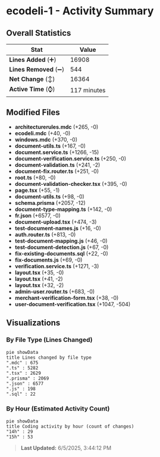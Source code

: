 # ecodeli-1 - Activity Summary 

## Overall Statistics

| Stat                   | Value                                                             |
| ---------------------- | ----------------------------------------------------------------- |
| **Lines Added** (➕)   | 16908                                          |
| **Lines Removed** (➖) | 544                                        |
| **Net Change** (↕)    | 16364                |
| **Active Time** (⌚)   | 117 minutes |


## Modified Files
- **architecturerules.mdc** (+265, -0)
- **ecodeli.mdc** (+40, -0)
- **windows.mdc** (+370, -0)
- **document-utils.ts** (+167, -0)
- **document.service.ts** (+1266, -15)
- **document-verification.service.ts** (+250, -0)
- **document-validation.ts** (+241, -2)
- **document-fix.router.ts** (+251, -0)
- **root.ts** (+80, -0)
- **document-validation-checker.tsx** (+395, -0)
- **page.tsx** (+55, -1)
- **document-utils.ts** (+98, -0)
- **schema.prisma** (+2057, -12)
- **document-type-mapping.ts** (+142, -0)
- **fr.json** (+6577, -0)
- **document-upload.tsx** (+474, -3)
- **test-document-names.js** (+16, -0)
- **auth.router.ts** (+813, -0)
- **test-document-mapping.js** (+46, -0)
- **test-document-detection.js** (+67, -0)
- **fix-existing-documents.sql** (+22, -0)
- **fix-documents.js** (+69, -0)
- **verification.service.ts** (+1271, -3)
- **layout.tsx** (+35, -0)
- **layout.tsx** (+41, -2)
- **layout.tsx** (+32, -2)
- **admin-user.router.ts** (+683, -0)
- **merchant-verification-form.tsx** (+38, -0)
- **user-document-verification.tsx** (+1047, -504)

## Visualizations

### By File Type (Lines Changed)

```mermaid
pie showData
title Lines changed by file type
".mdc" : 675
".ts" : 5282
".tsx" : 2629
".prisma" : 2069
".json" : 6577
".js" : 198
".sql" : 22
```

### By Hour (Estimated Activity Count)

```mermaid
pie showData
title Coding activity by hour (count of changes)
"14h" : 29
"15h" : 53
```


> **Last Updated:** 6/5/2025, 3:44:12 PM